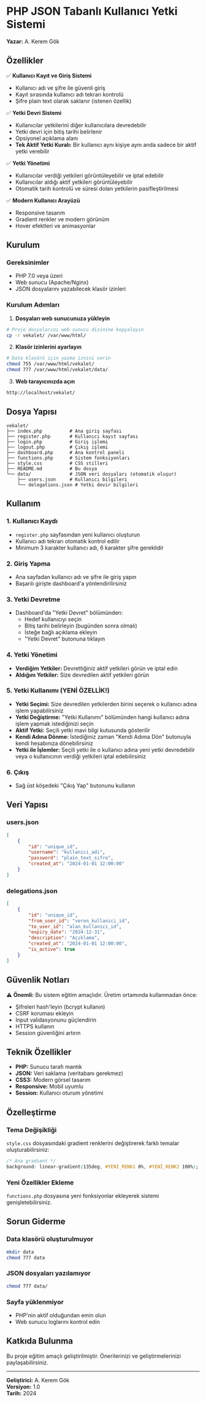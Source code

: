# PHP JSON Tabanlı Kullanıcı Yetki Sistemi

**Yazar:** A. Kerem Gök

## Özellikler

✅ **Kullanıcı Kayıt ve Giriş Sistemi**
- Kullanıcı adı ve şifre ile güvenli giriş
- Kayıt sırasında kullanıcı adı tekrarı kontrolü
- Şifre plain text olarak saklanır (istenen özellik)

✅ **Yetki Devri Sistemi**
- Kullanıcılar yetkilerini diğer kullanıcılara devredebilir
- Yetki devri için bitiş tarihi belirlenir
- Opsiyonel açıklama alanı
- **Tek Aktif Yetki Kuralı:** Bir kullanıcı aynı kişiye aynı anda sadece bir aktif yetki verebilir

✅ **Yetki Yönetimi**
- Kullanıcılar verdiği yetkileri görüntüleyebilir ve iptal edebilir
- Kullanıcılar aldığı aktif yetkileri görüntüleyebilir
- Otomatik tarih kontrolü ve süresi dolan yetkilerin pasifleştirilmesi

✅ **Modern Kullanıcı Arayüzü**
- Responsive tasarım
- Gradient renkler ve modern görünüm
- Hover efektleri ve animasyonlar

## Kurulum

### Gereksinimler
- PHP 7.0 veya üzeri
- Web sunucu (Apache/Nginx)
- JSON dosyalarını yazabilecek klasör izinleri

### Kurulum Adımları

1. **Dosyaları web sunucunuza yükleyin**
```bash
# Proje dosyalarını web sunucu dizinine kopyalayın
cp -r vekalet/ /var/www/html/
```

2. **Klasör izinlerini ayarlayın**
```bash
# Data klasörü için yazma iznini verin
chmod 755 /var/www/html/vekalet/
chmod 777 /var/www/html/vekalet/data/
```

3. **Web tarayıcınızda açın**
```
http://localhost/vekalet/
```

## Dosya Yapısı

```
vekalet/
├── index.php          # Ana giriş sayfası
├── register.php       # Kullanıcı kayıt sayfası
├── login.php          # Giriş işlemi
├── logout.php         # Çıkış işlemi
├── dashboard.php      # Ana kontrol paneli
├── functions.php      # Sistem fonksiyonları
├── style.css          # CSS stilleri
├── README.md          # Bu dosya
└── data/              # JSON veri dosyaları (otomatik oluşur)
    ├── users.json     # Kullanıcı bilgileri
    └── delegations.json # Yetki devir bilgileri
```

## Kullanım

### 1. Kullanıcı Kaydı
- `register.php` sayfasından yeni kullanıcı oluşturun
- Kullanıcı adı tekrarı otomatik kontrol edilir
- Minimum 3 karakter kullanıcı adı, 6 karakter şifre gereklidir

### 2. Giriş Yapma
- Ana sayfadan kullanıcı adı ve şifre ile giriş yapın
- Başarılı girişte dashboard'a yönlendirilirsiniz

### 3. Yetki Devretme
- Dashboard'da "Yetki Devret" bölümünden:
  - Hedef kullanıcıyı seçin
  - Bitiş tarihi belirleyin (bugünden sonra olmalı)
  - İsteğe bağlı açıklama ekleyin
  - "Yetki Devret" butonuna tıklayın

### 4. Yetki Yönetimi
- **Verdiğim Yetkiler:** Devrettiğiniz aktif yetkileri görün ve iptal edin
- **Aldığım Yetkiler:** Size devredilen aktif yetkileri görün

### 5. Yetki Kullanımı (YENİ ÖZELLİK!)
- **Yetki Seçimi:** Size devredilen yetkilerden birini seçerek o kullanıcı adına işlem yapabilirsiniz
- **Yetki Değiştirme:** "Yetki Kullanımı" bölümünden hangi kullanıcı adına işlem yapmak istediğinizi seçin
- **Aktif Yetki:** Seçili yetki mavi bilgi kutusunda gösterilir
- **Kendi Adına Dönme:** İstediğiniz zaman "Kendi Adıma Dön" butonuyla kendi hesabınıza dönebilirsiniz
- **Yetki ile İşlemler:** Seçili yetki ile o kullanıcı adına yeni yetki devredebilir veya o kullanıcının verdiği yetkileri iptal edebilirsiniz

### 6. Çıkış
- Sağ üst köşedeki "Çıkış Yap" butonunu kullanın

## Veri Yapısı

### users.json
```json
[
    {
        "id": "unique_id",
        "username": "kullanici_adi",
        "password": "plain_text_sifre",
        "created_at": "2024-01-01 12:00:00"
    }
]
```

### delegations.json
```json
[
    {
        "id": "unique_id",
        "from_user_id": "veren_kullanici_id",
        "to_user_id": "alan_kullanici_id",
        "expiry_date": "2024-12-31",
        "description": "Açıklama",
        "created_at": "2024-01-01 12:00:00",
        "is_active": true
    }
]
```

## Güvenlik Notları

⚠️ **Önemli:** Bu sistem eğitim amaçlıdır. Üretim ortamında kullanmadan önce:
- Şifreleri hash'leyin (bcrypt kullanın)
- CSRF koruması ekleyin
- Input validasyonunu güçlendirin
- HTTPS kullanın
- Session güvenliğini artırın

## Teknik Özellikler

- **PHP:** Sunucu tarafı mantık
- **JSON:** Veri saklama (veritabanı gerekmez)
- **CSS3:** Modern görsel tasarım
- **Responsive:** Mobil uyumlu
- **Session:** Kullanıcı oturum yönetimi

## Özelleştirme

### Tema Değişikliği
`style.css` dosyasındaki gradient renklerini değiştirerek farklı temalar oluşturabilirsiniz:

```css
/* Ana gradient */
background: linear-gradient(135deg, #YENİ_RENK1 0%, #YENİ_RENK2 100%);
```

### Yeni Özellikler Ekleme
`functions.php` dosyasına yeni fonksiyonlar ekleyerek sistemi genişletebilirsiniz.

## Sorun Giderme

### Data klasörü oluşturulmuyor
```bash
mkdir data
chmod 777 data
```

### JSON dosyaları yazılamıyor
```bash
chmod 777 data/
```

### Sayfa yüklenmiyor
- PHP'nin aktif olduğundan emin olun
- Web sunucu loglarını kontrol edin

## Katkıda Bulunma

Bu proje eğitim amaçlı geliştirilmiştir. Önerilerinizi ve geliştirmelerinizi paylaşabilirsiniz.

---
**Geliştirici:** A. Kerem Gök  
**Versiyon:** 1.0  
**Tarih:** 2024 
